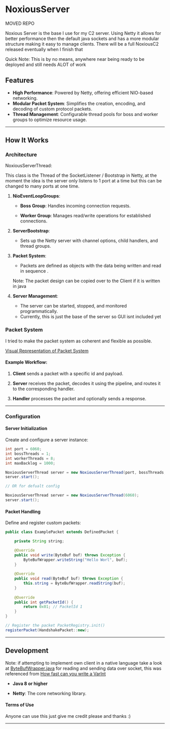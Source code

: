 # NoxiousServer

MOVED REPO


Noxious Server is the base I use for my C2 server. Using Netty it allows for better performance then the default java sockets and has a more modular structure making it easy to manage clients. There will be a full NoxiousC2 released eventually when I finish that

Quick Note: This is by no means, anywhere near being ready to be deployed and still needs ALOT of work

## Features

- **High Performance**: Powered by Netty, offering efficient NIO-based networking.
- **Modular Packet System**: Simplifies the creation, encoding, and decoding of custom protocol packets.
- **Thread Management**: Configurable thread pools for boss and worker groups to optimize resource usage.

---

## How It Works

### Architecture

NoxiousServerThread:

This class is the Thread of the SocketListener / Bootstrap in Netty, at the moment the idea is the server only listens to 1 port at a time but this can be changed to many ports at one time.

1. **NioEventLoopGroups**:

    - **Boss Group**: Handles incoming connection requests.

    - **Worker Group**: Manages read/write operations for established connections.


2. **ServerBootstrap**:

    - Sets up the Netty server with channel options, child handlers, and thread groups.


3. **Packet System**:

    - Packets are defined as objects with the data being written and read in sequence .

    Note: The packet design can be copied over to the Client if it is written in java


4. **Server Management**:

    - The server can be started, stopped, and monitored programmatically.
    - Currently, this is just the base of the server so GUI isnt included yet


### Packet System

I tried to make the packet system as coherent and flexible as possible.

[Visual Representation of Packet System](https://raw.githubusercontent.com/0xC-Dev/Noxious-Server/refs/heads/master/ssph.png)


#### Example Workflow:

1. **Client** sends a packet with a specific id and payload.

2. **Server** receives the packet, decodes it using the pipeline, and routes it to the corresponding handler.

3. **Handler** processes the packet and optionally sends a response.

---


### Configuration

#### Server Initialization

Create and configure a server instance:

```java
int port = 6060;
int bossThreads = 1;
int workerThreads = 8;
int maxBacklog = 1000;

NoxiousServerThread server = new NoxiousServerThread(port, bossThreads, workerThreads, maxBacklog);
server.start();

// OR for defualt config

NoxiousServerThread server = new NoxiousServerThread(6060);
server.start();
```

#### Packet Handling

Define and register custom packets:

```java
public class ExamplePacket extends DefinedPacket {  

    private String string;

    @Override  
    public void write(ByteBuf buf) throws Exception {  
	    ByteBufWrapper.writeString("Hello Worl", buf);
    }  
  
    @Override  
    public void read(ByteBuf buf) throws Exception {  
		this.string = ByteBufWrapper.readString(buf);
    }
    
    @Override  
    public int getPacketId() {  
        return 0x01; // PacketId 1  
    }  
}

// Register the packet PacketRegistry.init()
registerPacket(HandshakePacket::new);
```

---

## Development

Note: if attempting to implement own client in a native language take a look at [ByteBufWrapper.java](https://github.com/0xC-Dev/Noxious-Server/blob/af2717b15c47cdc412ec924851135d12d3f8810a/src/main/java/org/noxious/netty/bytebuf/ByteBufWrapper.java#L11) for reading and sending data over socket, this was referenced from [How fast can you write a VarInt](https://steinborn.me/posts/performance/how-fast-can-you-write-a-varint/)


- **Java 8 or higher**

- **Netty**: The core networking library.

#### Terms of Use
Anyone can use this just give me credit please and thanks :)

---
